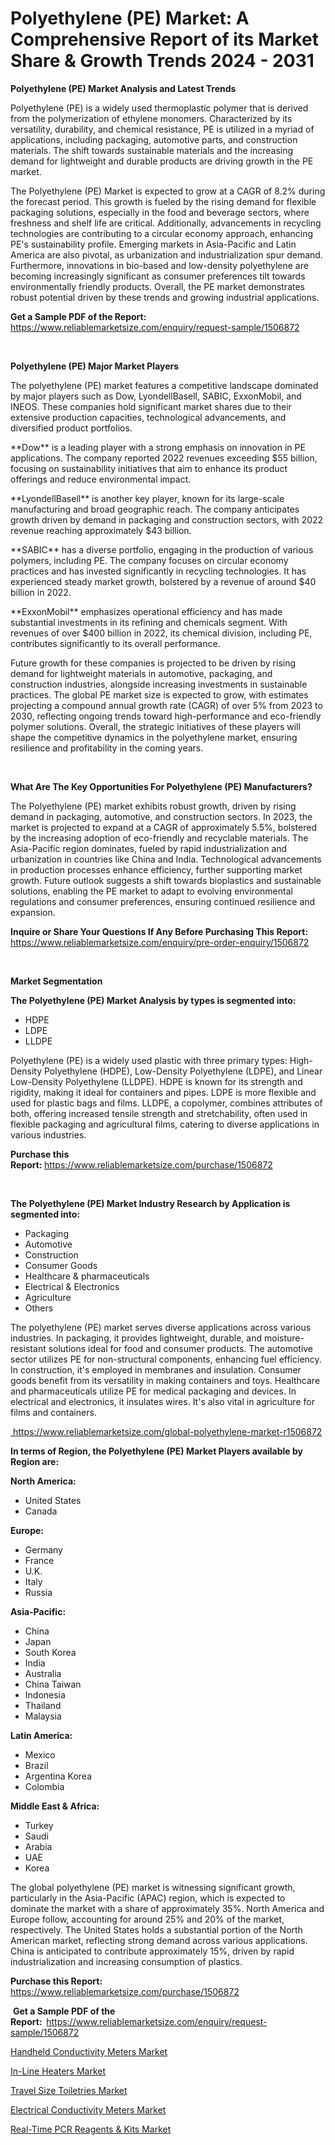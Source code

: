 <p><h1>Polyethylene (PE) Market: A Comprehensive Report of its Market Share & Growth Trends 2024 - 2031</h1></p><p><strong>Polyethylene (PE) Market Analysis and Latest Trends</strong></p>
<p><p>Polyethylene (PE) is a widely used thermoplastic polymer that is derived from the polymerization of ethylene monomers. Characterized by its versatility, durability, and chemical resistance, PE is utilized in a myriad of applications, including packaging, automotive parts, and construction materials. The shift towards sustainable materials and the increasing demand for lightweight and durable products are driving growth in the PE market.</p><p>The Polyethylene (PE) Market is expected to grow at a CAGR of 8.2% during the forecast period. This growth is fueled by the rising demand for flexible packaging solutions, especially in the food and beverage sectors, where freshness and shelf life are critical. Additionally, advancements in recycling technologies are contributing to a circular economy approach, enhancing PE's sustainability profile. Emerging markets in Asia-Pacific and Latin America are also pivotal, as urbanization and industrialization spur demand. Furthermore, innovations in bio-based and low-density polyethylene are becoming increasingly significant as consumer preferences tilt towards environmentally friendly products. Overall, the PE market demonstrates robust potential driven by these trends and growing industrial applications.</p></p>
<p><strong>Get a Sample PDF of the Report:&nbsp;</strong> <a href="https://www.reliablemarketsize.com/enquiry/request-sample/1506872">https://www.reliablemarketsize.com/enquiry/request-sample/1506872</a></p>
<p>&nbsp;</p>
<p><strong>Polyethylene (PE) Major Market Players</strong></p>
<p><p>The polyethylene (PE) market features a competitive landscape dominated by major players such as Dow, LyondellBasell, SABIC, ExxonMobil, and INEOS. These companies hold significant market shares due to their extensive production capacities, technological advancements, and diversified product portfolios.</p><p>**Dow** is a leading player with a strong emphasis on innovation in PE applications. The company reported 2022 revenues exceeding $55 billion, focusing on sustainability initiatives that aim to enhance its product offerings and reduce environmental impact.</p><p>**LyondellBasell** is another key player, known for its large-scale manufacturing and broad geographic reach. The company anticipates growth driven by demand in packaging and construction sectors, with 2022 revenue reaching approximately $43 billion.</p><p>**SABIC** has a diverse portfolio, engaging in the production of various polymers, including PE. The company focuses on circular economy practices and has invested significantly in recycling technologies. It has experienced steady market growth, bolstered by a revenue of around $40 billion in 2022.</p><p>**ExxonMobil** emphasizes operational efficiency and has made substantial investments in its refining and chemicals segment. With revenues of over $400 billion in 2022, its chemical division, including PE, contributes significantly to its overall performance.</p><p>Future growth for these companies is projected to be driven by rising demand for lightweight materials in automotive, packaging, and construction industries, alongside increasing investments in sustainable practices. The global PE market size is expected to grow, with estimates projecting a compound annual growth rate (CAGR) of over 5% from 2023 to 2030, reflecting ongoing trends toward high-performance and eco-friendly polymer solutions. Overall, the strategic initiatives of these players will shape the competitive dynamics in the polyethylene market, ensuring resilience and profitability in the coming years.</p></p>
<p>&nbsp;</p>
<p><strong>What Are The Key Opportunities For Polyethylene (PE) Manufacturers?</strong></p>
<p><p>The Polyethylene (PE) market exhibits robust growth, driven by rising demand in packaging, automotive, and construction sectors. In 2023, the market is projected to expand at a CAGR of approximately 5.5%, bolstered by the increasing adoption of eco-friendly and recyclable materials. The Asia-Pacific region dominates, fueled by rapid industrialization and urbanization in countries like China and India. Technological advancements in production processes enhance efficiency, further supporting market growth. Future outlook suggests a shift towards bioplastics and sustainable solutions, enabling the PE market to adapt to evolving environmental regulations and consumer preferences, ensuring continued resilience and expansion.</p></p>
<p><strong>Inquire or Share Your Questions If Any Before Purchasing This Report:</strong> <a href="https://www.reliablemarketsize.com/enquiry/pre-order-enquiry/1506872">https://www.reliablemarketsize.com/enquiry/pre-order-enquiry/1506872</a></p>
<p>&nbsp;</p>
<p><strong>Market Segmentation</strong></p>
<p><strong>The Polyethylene (PE) Market Analysis by types is segmented into:</strong></p>
<p><ul><li>HDPE</li><li>LDPE</li><li>LLDPE</li></ul></p>
<p><p>Polyethylene (PE) is a widely used plastic with three primary types: High-Density Polyethylene (HDPE), Low-Density Polyethylene (LDPE), and Linear Low-Density Polyethylene (LLDPE). HDPE is known for its strength and rigidity, making it ideal for containers and pipes. LDPE is more flexible and used for plastic bags and films. LLDPE, a copolymer, combines attributes of both, offering increased tensile strength and stretchability, often used in flexible packaging and agricultural films, catering to diverse applications in various industries.</p></p>
<p><strong>Purchase this Report:&nbsp;</strong><a href="https://www.reliablemarketsize.com/purchase/1506872">https://www.reliablemarketsize.com/purchase/1506872</a></p>
<p>&nbsp;</p>
<p><strong>The Polyethylene (PE) Market Industry Research by Application is segmented into:</strong></p>
<p><ul><li>Packaging</li><li>Automotive</li><li>Construction</li><li>Consumer Goods</li><li>Healthcare & pharmaceuticals</li><li>Electrical & Electronics</li><li>Agriculture</li><li>Others</li></ul></p>
<p><p>The polyethylene (PE) market serves diverse applications across various industries. In packaging, it provides lightweight, durable, and moisture-resistant solutions ideal for food and consumer products. The automotive sector utilizes PE for non-structural components, enhancing fuel efficiency. In construction, it's employed in membranes and insulation. Consumer goods benefit from its versatility in making containers and toys. Healthcare and pharmaceuticals utilize PE for medical packaging and devices. In electrical and electronics, it insulates wires. It's also vital in agriculture for films and containers.</p></p>
<p><a href="https://www.reliablemarketsize.com/global-polyethylene-market-r1506872">&nbsp;https://www.reliablemarketsize.com/global-polyethylene-market-r1506872</a></p>
<p><strong>In terms of Region, the Polyethylene (PE) Market Players available by Region are:</strong></p>
<p>
    <p> <strong> North America: </strong>
        <ul>
            <li>United States</li>
            <li>Canada</li>
        </ul>
        </p> 
    <p> <strong> Europe: </strong>
        <ul>
            <li>Germany</li>
            <li>France</li>
            <li>U.K.</li>
            <li>Italy</li>
            <li>Russia</li>
        </ul>
        </p> 
    <p> <strong> Asia-Pacific: </strong>
        <ul>
            <li>China</li>
            <li>Japan</li>
            <li>South Korea</li>
            <li>India</li>
            <li>Australia</li>
            <li>China Taiwan</li>
            <li>Indonesia</li>
            <li>Thailand</li>
            <li>Malaysia</li>
        </ul>
        </p> 
    <p> <strong> Latin America: </strong>
        <ul>
            <li>Mexico</li>
            <li>Brazil</li>
            <li>Argentina Korea</li>
            <li>Colombia</li>
        </ul>
        </p> 
    <p> <strong> Middle East & Africa: </strong>
        <ul>
            <li>Turkey</li>
            <li>Saudi</li>
            <li>Arabia</li>
            <li>UAE</li>
            <li>Korea</li>
        </ul>
    </p>
    </p>
<p><p>The global polyethylene (PE) market is witnessing significant growth, particularly in the Asia-Pacific (APAC) region, which is expected to dominate the market with a share of approximately 35%. North America and Europe follow, accounting for around 25% and 20% of the market, respectively. The United States holds a substantial portion of the North American market, reflecting strong demand across various applications. China is anticipated to contribute approximately 15%, driven by rapid industrialization and increasing consumption of plastics.</p></p>
<p><strong>Purchase this Report: </strong><a href="https://www.reliablemarketsize.com/purchase/1506872">https://www.reliablemarketsize.com/purchase/1506872</a></p>
<p>&nbsp;<strong>Get a Sample PDF of the Report:&nbsp;&nbsp;</strong><a href="https://www.reliablemarketsize.com/enquiry/request-sample/1506872">https://www.reliablemarketsize.com/enquiry/request-sample/1506872</a></p>
<p><strong></strong></p>
<p><p><a href="https://www.linkedin.com/pulse/handheld-conductivity-meters-market-industry-trends-forecast-akbhf?trackingId=cUJ4JdjpSwSVFqlwtycLBg%3D%3D">Handheld Conductivity Meters Market</a></p><p><a href="https://medium.com/@jackwilkinon55/in-line-heaters-market-outlook-and-forecast-from-2024-to-2031-36d5f211ae50">In-Line Heaters Market</a></p><p><a href="https://issuu.com/reportprime-2/docs/travel-size-toiletries-market-size-_8546797fee7bdf">Travel Size Toiletries Market</a></p><p><a href="https://www.linkedin.com/pulse/future-insights-electrical-conductivity-meters-market-trends-b81ef?trackingId=ijxVfcgVRgatx4b%2BhTi2Gg%3D%3D">Electrical Conductivity Meters Market</a></p><p><a href="https://medium.com/@treywatsica/global-market-pulse-trends-and-growth-analysis-in-real-time-pcr-reagents-kits-market-forecasted-0f2cad0239e2">Real-Time PCR Reagents & Kits Market</a></p></p>